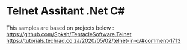 # Telnet Assitant .Net C#
This samples are based on projects below :  
https://github.com/Spksh/TentacleSoftware.Telnet  
https://tutorials.techrad.co.za/2020/05/02/telnet-in-c/#comment-1713
